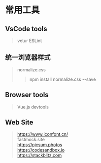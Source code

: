 # 常用工具

## VsCode tools
> vetur
> ESLint  

## 统一浏览器样式
> normalize.css  
> > npm install normalize.css --save  

## Browser tools
> Vue.js devtools

## Web Site
> https://www.iconfont.cn/  
> fastmock.site  
> https://picsum.photos  
> https://codesandbox.io  
> https://stackblitz.com  